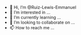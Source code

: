 - 👋 Hi, I’m @Ruiz-Lewis-Emmanuel
- 👀 I’m interested in ...
- 🌱 I’m currently learning ...
- 💞️ I’m looking to collaborate on ...
- 📫 How to reach me ...

<!---
Ruiz-Louis-Manuel/Ruiz-Louis-Manuel is a ✨ special ✨ repository because its `README.md` (this file) appears on your GitHub profile.
You can click the Preview link to take a look at your changes.
--->
